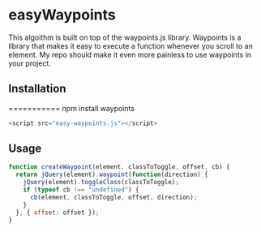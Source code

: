 # easyWaypoints
This algoithm is built on top of the waypoints.js library. Waypoints is a library that makes it easy to execute a function whenever you scroll to an element. My repo should make it even more painless to use waypoints in your project.

## Installation
===========
npm install waypoints
```js
<script src="easy-waypoints.js"></script>
```

## Usage
```js
function createWaypoint(element, classToToggle, offset, cb) {
  return jQuery(element).waypoint(function(direction) {
    jQuery(element).toggleClass(classToToggle);
    if (typeof cb !== "undefined") {
      cb(element, classToToggle, offset, direction);
    }
  }, { offset: offset });
}
```

